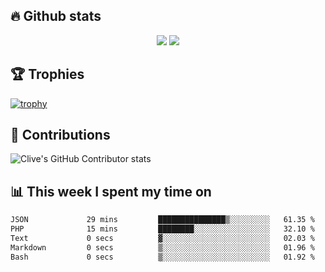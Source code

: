 ## &#128293; Github stats

<!-- GitHub Readme Streak Stats - https://github.com/DenverCoder1/github-readme-streak-stats -->
<p align="center">

<picture>
  <source 
    srcset="https://github-readme-stats.vercel.app/api?username=clivewalkden&count_private=true&show_icons=true&theme=darcula"
    media="(prefers-color-scheme: dark)"
  />
  <source
    srcset="https://github-readme-stats.vercel.app/api?username=clivewalkden&count_private=true&show_icons=true&theme=calm"
    media="(prefers-color-scheme: light), (prefers-color-scheme: no-preference)"
  />
  <img src="https://github-readme-stats.vercel.app/api?username=clivewalkden&count_private=true&show_icons=true&theme=darcula" />
</picture>

<a href="https://git.io/streak-stats" target="_blank">
  <img src="http://github-readme-streak-stats.herokuapp.com?user=clivewalkden&theme=darcula&date_format=j%20M%5B%20Y%5D" />
</a>

</p>

## &#127942; Trophies
[![trophy](https://github-profile-trophy.vercel.app/?username=clivewalkden&theme=onedark)](https://github.com/clivewalkden/github-profile-trophy)

## &#129309; Contributions
![Clive's GitHub Contributor stats](https://github-contributor-stats.vercel.app/api?username=clivewalkden)

## &#128202; This week I spent my time on
<!--START_SECTION:waka-->

```txt
JSON             29 mins         ███████████████▒░░░░░░░░░   61.35 %
PHP              15 mins         ████████░░░░░░░░░░░░░░░░░   32.10 %
Text             0 secs          ▓░░░░░░░░░░░░░░░░░░░░░░░░   02.03 %
Markdown         0 secs          ▒░░░░░░░░░░░░░░░░░░░░░░░░   01.96 %
Bash             0 secs          ▒░░░░░░░░░░░░░░░░░░░░░░░░   01.92 %
```

<!--END_SECTION:waka-->
